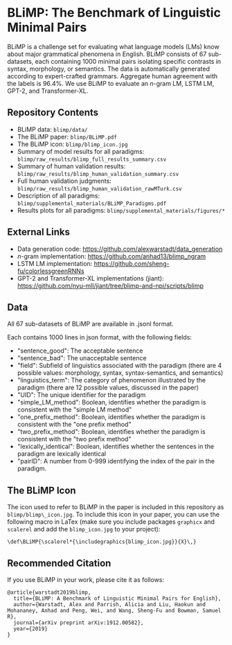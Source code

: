 # BLiMP: The Benchmark of Linguistic Minimal Pairs

BLiMP is a challenge set for evaluating what language models (LMs) know about major grammatical phenomena in English. BLiMP consists of 67 sub-datasets, each containing 1000 minimal pairs isolating specific contrasts in syntax, morphology, or semantics. The data is automatically generated according to expert-crafted grammars. Aggregate human agreement with the labels is 96.4%. We use BLiMP to evaluate an _n_-gram LM, LSTM LM, GPT-2, and Transformer-XL.

## Repository Contents
- BLiMP data: ```blimp/data/```
- The BLiMP paper: ```blimp/BLiMP.pdf```
- The BLiMP icon: ```blimp/blimp_icon.jpg```
- Summary of model results for all paradigms: ```blimp/raw_results/blimp_full_results_summary.csv```
- Summary of human validation results: ```blimp/raw_results/blimp_human_validation_summary.csv```
- Full human validation judgments: ```blimp/raw_results/blimp_human_validation_rawMTurk.csv```
- Description of all paradigms: ```blimp/supplemental_materials/BLiMP_Paradigms.pdf```
- Results plots for all paradigms: ```blimp/supplemental_materials/figures/*```

## External Links
- Data generation code: https://github.com/alexwarstadt/data_generation
- _n_-gram implementation: https://github.com/anhad13/blimp_ngram
- LSTM LM implementation: https://github.com/sheng-fu/colorlessgreenRNNs
- GPT-2 and Transformer-XL implementations (jiant): https://github.com/nyu-mll/jiant/tree/blimp-and-npi/scripts/blimp 

## Data

All 67 sub-datasets of BLiMP are available in .jsonl format.

Each contains 1000 lines in json format, with the following fields:
- "sentence_good": The acceptable sentence 
- "sentence_bad": The unacceptable sentence 
- "field": Subfield of linguistics associated with the paradigm (there are 4 possible values: morphology, syntax, syntax-semantics, and semantics)
- "linguistics_term": The category of phenomenon illustrated by the paradigm (there are 12 possible values, discussed in the paper)
- "UID": The unique identifier for the paradigm 
- "simple_LM_method": Boolean, identifies whether the paradigm is consistent with the "simple LM method" 
- "one_prefix_method": Boolean, identifies whether the paradigm is consistent with the "one prefix method" 
- "two_prefix_method": Boolean, identifies whether the paradigm is consistent with the "two prefix method"
- "lexically_identical": Boolean, identifies whether the sentences in the paradigm are lexically identical
- "pairID": A number from 0-999 identifying the index of the pair in the paradigm.

## The BLiMP Icon
The icon used to refer to BLiMP in the paper is included in this repository as ```blimp/blimp\_icon.jpg```. To include this icon in your paper, you can use the following macro in LaTex (make sure you include packages ```graphicx``` and ```scalerel``` and add the ```blimp_icon.jpg``` to your project):

```\def\BLiMP{\scalerel*{\includegraphics{blimp_icon.jpg}}{X}\,}```

## Recommended Citation
If you use BLiMP in your work, please cite it as follows:
```
@article{warstadt2019blimp,
  title={BLiMP: A Benchmark of Linguistic Minimal Pairs for English},
  author={Warstadt, Alex and Parrish, Alicia and Liu, Haokun and Mohananey, Anhad and Peng, Wei, and Wang, Sheng-Fu and Bowman, Samuel R},
  journal={arXiv preprint arXiv:1912.00582},
  year={2019}
}
```

